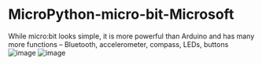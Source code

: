 # MicroPython-micro-bit-Microsoft

 While micro:bit looks simple, it is more powerful than Arduino and has many more functions – Bluetooth, accelerometer, compass, LEDs, buttons 
![image](https://github.com/PrabhaWijera/MicroPython-micro-bit-/assets/106425954/7dbe148c-80bf-44c6-8a2d-fd5d0220d718)
![image](https://github.com/PrabhaWijera/MicroPython-micro-bit-/assets/106425954/3fa0c35b-d55a-4eb4-8a45-58fca38b9bdd)
